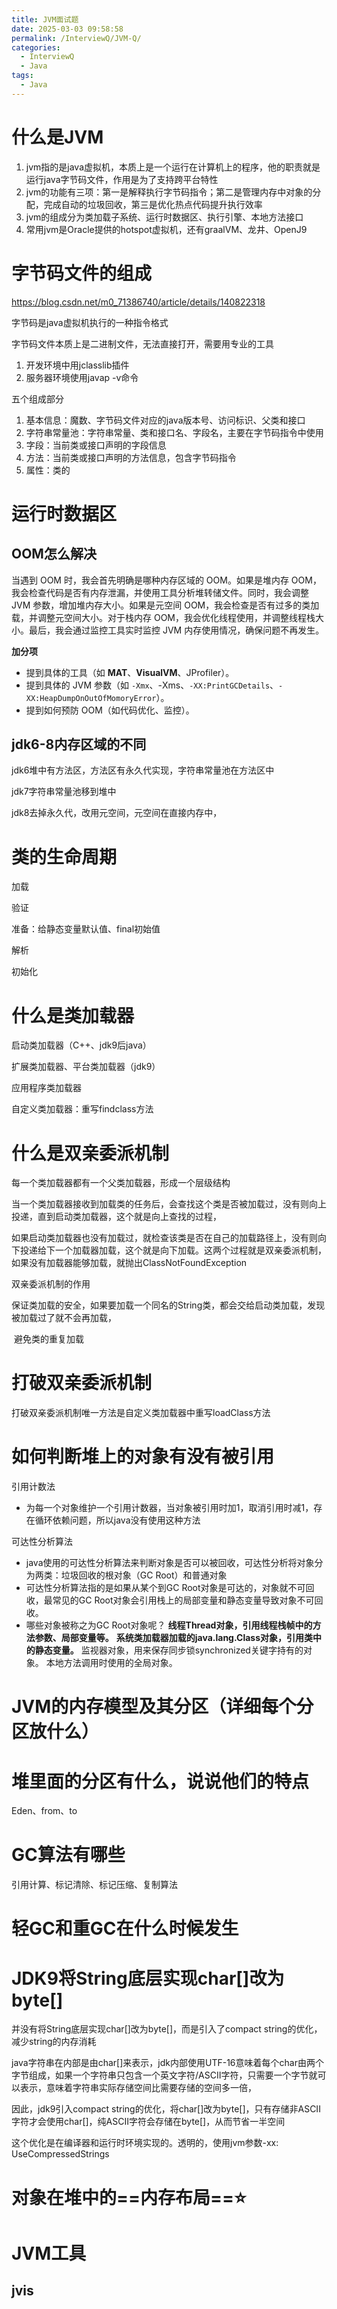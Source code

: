 ```yaml
---
title: JVM面试题
date: 2025-03-03 09:58:58
permalink: /InterviewQ/JVM-Q/
categories:
  - InterviewQ
  - Java
tags:
  - Java
---
```




# 什么是JVM

1. jvm指的是java虚拟机，本质上是一个运行在计算机上的程序，他的职责就是运行java字节码文件，作用是为了支持跨平台特性
2. jvm的功能有三项：第一是解释执行字节码指令；第二是管理内存中对象的分配，完成自动的垃圾回收，第三是优化热点代码提升执行效率
3. jvm的组成分为类加载子系统、运行时数据区、执行引擎、本地方法接口
4. 常用jvm是Oracle提供的hotspot虚拟机，还有graalVM、龙井、OpenJ9

# 字节码文件的组成

https://blog.csdn.net/m0_71386740/article/details/140822318

字节码是java虚拟机执行的一种指令格式

字节码文件本质上是二进制文件，无法直接打开，需要用专业的工具

1. 开发环境中用jclasslib插件
2. 服务器环境使用javap -v命令

五个组成部分

1. 基本信息：魔数、字节码文件对应的java版本号、访问标识、父类和接口
2. 字符串常量池：字符串常量、类和接口名、字段名，主要在字节码指令中使用
3. 字段：当前类或接口声明的字段信息
4. 方法：当前类或接口声明的方法信息，包含字节码指令
5. 属性：类的

# 运行时数据区

## OOM怎么解决

当遇到 OOM 时，我会首先明确是哪种内存区域的 OOM。如果是堆内存 OOM，我会检查代码是否有内存泄漏，并使用工具分析堆转储文件。同时，我会调整 JVM 参数，增加堆内存大小。如果是元空间 OOM，我会检查是否有过多的类加载，并调整元空间大小。对于栈内存 OOM，我会优化线程使用，并调整线程栈大小。最后，我会通过监控工具实时监控 JVM 内存使用情况，确保问题不再发生。

**加分项**

- 提到具体的工具（如 **MAT**、**VisualVM**、JProfiler）。
- 提到具体的 JVM 参数（如 `-Xmx`、-Xms、`-XX:PrintGCDetails`、`-XX:HeapDumpOnOutOfMomoryError`）。
- 提到如何预防 OOM（如代码优化、监控）。

## jdk6-8内存区域的不同

jdk6堆中有方法区，方法区有永久代实现，字符串常量池在方法区中

jdk7字符串常量池移到堆中

jdk8去掉永久代，改用元空间，元空间在直接内存中，

# 类的生命周期

加载

验证

准备：给静态变量默认值、final初始值

解析

初始化

# 什么是类加载器

启动类加载器（C++、jdk9后java）

扩展类加载器、平台类加载器（jdk9）

应用程序类加载器

自定义类加载器：重写findclass方法

# 什么是双亲委派机制

每一个类加载器都有一个父类加载器，形成一个层级结构

当一个类加载器接收到加载类的任务后，会查找这个类是否被加载过，没有则向上投递，直到启动类加载器，这个就是向上查找的过程，

如果启动类加载器也没有加载过，就检查该类是否在自己的加载路径上，没有则向下投递给下一个加载器加载，这个就是向下加载。这两个过程就是双亲委派机制，如果没有加载器能够加载，就抛出ClassNotFoundException

双亲委派机制的作用

​	保证类加载的安全，如果要加载一个同名的String类，都会交给启动类加载，发现被加载过了就不会再加载，

​	避免类的重复加载

# 打破双亲委派机制

打破双亲委派机制唯一方法是自定义类加载器中重写loadClass方法

# 如何判断堆上的对象有没有被引用

引用计数法

- 为每一个对象维护一个引用计数器，当对象被引用时加1，取消引用时减1，存在循环依赖问题，所以java没有使用这种方法

可达性分析算法

- java使用的可达性分析算法来判断对象是否可以被回收，可达性分析将对象分为两类：垃圾回收的根对象（GC Root）和普通对象
- 可达性分析算法指的是如果从某个到GC Root对象是可达的，对象就不可回收，最常见的GC Root对象会引用栈上的局部变量和静态变量导致对象不可回收。
- 哪些对象被称之为GC Root对象呢？
  **线程Thread对象，引用线程栈帧中的方法参数、局部变量等。**
  **系统类加载器加载的java.lang.Class对象，引用类中的静态变量。**
  监视器对象，用来保存同步锁synchronized关键字持有的对象。
  本地方法调用时使用的全局对象。

# JVM的内存模型及其分区（详细每个分区放什么）

# 堆里面的分区有什么，说说他们的特点

Eden、from、to

# GC算法有哪些

引用计算、标记清除、标记压缩、复制算法

# 轻GC和重GC在什么时候发生



# JDK9将String底层实现char[]改为byte[]

并没有将String底层实现char[]改为byte[]，而是引入了compact string的优化，减少string的内存消耗

java字符串在内部是由char[]来表示，jdk内部使用UTF-16意味着每个char由两个字节组成，如果一个字符串只包含一个英文字符/ASCII字符，只需要一个字节就可以表示，意味着字符串实际存储空间比需要存储的空间多一倍，

因此，jdk9引入compact string的优化，将char[]改为byte[]，只有存储非ASCII字符才会使用char[]，纯ASCII字符会存储在byte[]，从而节省一半空间

这个优化是在编译器和运行时环境实现的。透明的，使用jvm参数-xx: UseCompressedStrings

# 对象在堆中的==**内存布局**==⭐



# JVM工具

## jvis

